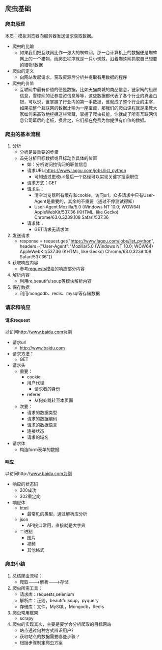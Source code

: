 ## 爬虫基础

### 爬虫原理
本质：模拟浏览器向服务器发送请求获取数据。

- 爬虫的比喻
	- 如果我们把互联网比作一张大的蜘蛛网，那一台计算机上的数据便是蜘蛛网上的一个猎物，而爬虫程序就是一只小蜘蛛，沿着蜘蛛网抓取自己想要的猎物/数据
- 爬虫的定义
	- 向网站发起请求，获取资源后分析并提取有用数据的程序 
- 爬虫的价值
	- 互联网中最有价值的便是数据，比如天猫商城的商品信息，链家网的租房信息，雪球网的证券投资信息等等，这些数据都代表了各个行业的真金白银，可以说，谁掌握了行业内的第一手数据，谁就成了整个行业的主宰，如果把整个互联网的数据比喻为一座宝藏，那我们的爬虫课程就是来教大家如何来高效地挖掘这些宝藏，掌握了爬虫技能，你就成了所有互联网信息公司幕后的老板，换言之，它们都在免费为你提供有价值的数据。

### 爬虫的基本流程
1. 分析
	- 分析是最重要的步骤
	- 首先分析目标数据或目标动作具体的位置
		- 如：分析访问拉钩网的职位信息
		- 请求URL:https://www.lagou.com/jobs/list_python
			- 可知通过更改url最后一个路径可以实现关键字搜索职位
		- 请求方式：GET
		- 请求头：
			- 清空浏览器所有缓存和cookie，访问url，众多请求中只有User-Agent是重要的，其余的不重要（通过不停测试得知）
			- User-Agent:Mozilla/5.0 (Windows NT 10.0; WOW64) AppleWebKit/537.36 (KHTML, like Gecko) Chrome/63.0.3239.108 Safari/537.36
		- 请求体：
			- GET请求无请求体
2. 发送请求
	- response = request.get("https://www.lagou.com/jobs/list_python", headers={"User-Agent":"Mozilla/5.0 (Windows NT 10.0; WOW64) AppleWebKit/537.36 (KHTML, like Gecko) Chrome/63.0.3239.108 Safari/537.36"})
3. 获取响应内容
	- 参考[requests模块](http://chuann.cc/Intermediate_Python/spider/requests.html)的响应部分内容
4. 解析内容
	- 利用re,beautifulsoup等模块解析内容
5. 保存数据
	- 利用mongodb、redis、mysql等存储数据

### 请求和响应
#### 请求request
以访问http://www.baidu.com为例
- 请求url
	- http://www.baidu.com
- 请求方法：
	- GET
- 请求头
	- 重要：
		- cookie
		- 用户代理
			- 请求者的身份
		- referer
			- 从何处跳转至本页面
	- 次要：
		- 请求的数据类型
		- 请求的数据编码
		- 请求的数据语言
		- 连接状态
		- 请求的域名
- 请求体
	- 构造form表单的数据

#### 响应
以访问http://www.baidu.com为例
- 响应的状态码
	- 200成功
	- 302重定向
- 响应体
	- html
		- 最常见的类型，通过解析库分析
	- json
		- API接口常用，直接就是大字典
	- 二进制
		- 图片
		- 视频
		- 其他格式


### 爬虫小结
1. 总结爬虫流程：
	- 爬取--->解析--->存储
2. 爬虫所需工具：
	- 请求库：requests,selenium
	- 解析库：正则，beautifulsoup，pyquery
	- 存储库：文件，MySQL，Mongodb，Redis
3. 爬虫常用框架
	- scrapy
4. 爬虫的实现其次，主要是要学会分析爬取的目标网站
	- 站点通过何种方式辨识用户?
	- 获取站点的数据需要哪些步骤？
	- 根据步骤制定爬虫方案

